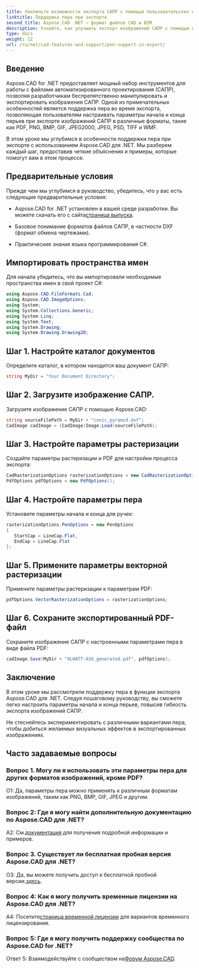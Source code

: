 ```yaml
---
title: Увеличьте возможности экспорта САПР с помощью пользовательских параметров пера в Aspose.CAD для .NET
linktitle: Поддержка пера при экспорте
second_title: Aspose.CAD .NET — формат файлов CAD и BIM
description: Узнайте, как улучшить экспорт изображений САПР с помощью Aspose.CAD для .NET. Настройте параметры пера для создания потрясающих изображений в PDF, PNG, BMP и других форматах.
type: docs
weight: 12
url: /ru/net/cad-features-and-support/pen-support-in-export/
---
```

## Введение

Aspose.CAD for .NET предоставляет мощный набор инструментов для работы с файлами автоматизированного проектирования (САПР), позволяя разработчикам беспрепятственно манипулировать и экспортировать изображения САПР. Одной из примечательных особенностей является поддержка пера во время экспорта, позволяющая пользователям настраивать параметры начала и конца перьев при экспорте изображений САПР в различные форматы, такие как PDF, PNG, BMP, GIF, JPEG2000, JPEG, PSD, TIFF и WMF.

В этом уроке мы углубимся в особенности поддержки пера при экспорте с использованием Aspose.CAD для .NET. Мы разберем каждый шаг, предоставив четкие объяснения и примеры, которые помогут вам в этом процессе.

## Предварительные условия

Прежде чем мы углубимся в руководство, убедитесь, что у вас есть следующие предварительные условия:

-  Aspose.CAD for .NET установлен в вашей среде разработки. Вы можете скачать его с сайта[страница выпуска](https://releases.aspose.com/cad/net/).

- Базовое понимание форматов файлов САПР, в частности DXF (формат обмена чертежами).

- Практические знания языка программирования C#.

## Импортировать пространства имен

Для начала убедитесь, что вы импортировали необходимые пространства имен в свой проект C#:

```csharp
using Aspose.CAD.FileFormats.Cad;
using Aspose.CAD.ImageOptions;
using System;
using System.Collections.Generic;
using System.Linq;
using System.Text;
using System.Drawing;
using System.Drawing.Drawing2D;
```

## Шаг 1. Настройте каталог документов

Определите каталог, в котором находится ваш документ САПР:

```csharp
string MyDir = "Your Document Directory";
```

## Шаг 2. Загрузите изображение САПР.

Загрузите изображение САПР с помощью Aspose.CAD:

```csharp
string sourceFilePath = MyDir + "conic_pyramid.dxf";
CadImage cadImage = (CadImage)Image.Load(sourceFilePath);
```

## Шаг 3. Настройте параметры растеризации

Создайте параметры растеризации и PDF для настройки процесса экспорта:

```csharp
CadRasterizationOptions rasterizationOptions = new CadRasterizationOptions();
PdfOptions pdfOptions = new PdfOptions();
```

## Шаг 4. Настройте параметры пера

Установите параметры начала и конца для ручек:

```csharp
rasterizationOptions.PenOptions = new PenOptions
{
   StartCap = LineCap.Flat,
   EndCap = LineCap.Flat
};
```

## Шаг 5. Примените параметры векторной растеризации

Примените параметры растеризации к параметрам PDF:

```csharp
pdfOptions.VectorRasterizationOptions = rasterizationOptions;
```

## Шаг 6. Сохраните экспортированный PDF-файл

Сохраните изображение САПР с настроенными параметрами пера в виде файла PDF:

```csharp
cadImage.Save(MyDir + "9LHATT-A56_generated.pdf", pdfOptions);
```

## Заключение

В этом уроке мы рассмотрели поддержку пера в функции экспорта Aspose.CAD для .NET. Следуя пошаговому руководству, вы сможете легко настроить параметры начала и конца перьев, повысив гибкость экспорта изображений САПР.

Не стесняйтесь экспериментировать с различными вариантами пера, чтобы добиться желаемых визуальных эффектов в экспортированных изображениях.

## Часто задаваемые вопросы

### Вопрос 1. Могу ли я использовать эти параметры пера для других форматов изображений, кроме PDF?

О1: Да, параметры пера можно применять к различным форматам изображений, таким как PNG, BMP, GIF, JPEG и другим.

### Вопрос 2: Где я могу найти дополнительную документацию по Aspose.CAD для .NET?

 A2: См.[документация](https://reference.aspose.com/cad/net/) для получения подробной информации и примеров.

### Вопрос 3. Существует ли бесплатная пробная версия Aspose.CAD для .NET?

 О3: Да, вы можете получить доступ к бесплатной пробной версии.[здесь](https://releases.aspose.com/).

### Вопрос 4: Как я могу получить временные лицензии на Aspose.CAD для .NET?

 А4: Посетите[страница временной лицензии](https://purchase.aspose.com/temporary-license/) для вариантов временного лицензирования.

### Вопрос 5: Где я могу получить поддержку сообщества по Aspose.CAD for .NET?

 Ответ 5: Взаимодействуйте с сообществом на[Форум Aspose.CAD](https://forum.aspose.com/c/cad/19).